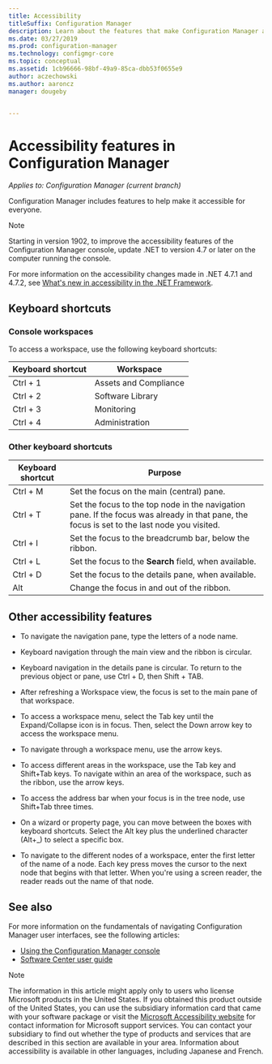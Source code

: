 ```yaml
---
title: Accessibility
titleSuffix: Configuration Manager
description: Learn about the features that make Configuration Manager accessible for everyone.
ms.date: 03/27/2019
ms.prod: configuration-manager
ms.technology: configmgr-core
ms.topic: conceptual
ms.assetid: 1cb96666-98bf-49a9-85ca-dbb53f0655e9
author: aczechowski
ms.author: aaroncz
manager: dougeby


---
```


# Accessibility features in Configuration Manager

*Applies to: Configuration Manager (current branch)*


Configuration Manager includes features to help make it accessible for everyone.

> [!Note]  
> Starting in version 1902, to improve the accessibility features of the Configuration Manager console, update .NET to version 4.7 or later on the computer running the console. <!-- SCCMDocs-pr issue #3228 -->  
> 
> For more information on the accessibility changes made in .NET 4.7.1 and 4.7.2, see [What's new in accessibility in the .NET Framework](https://docs.microsoft.com/dotnet/framework/whats-new/whats-new-in-accessibility).  



## Keyboard shortcuts

### Console workspaces

To access a workspace, use the following keyboard shortcuts:  

|Keyboard shortcut| Workspace|
|--------|--------|  
|Ctrl + 1| Assets and Compliance|
|Ctrl + 2|  Software Library|
|Ctrl + 3|  Monitoring|
|Ctrl + 4|  Administration|


### Other keyboard shortcuts

|Keyboard shortcut|  Purpose|
|--------|--------|  
|Ctrl + M|Set the focus on the main (central) pane.|
|Ctrl + T|Set the focus to the top node in the navigation pane. If the focus was already in that pane, the focus is set to the last node you visited.|
|Ctrl + I|Set the focus to the breadcrumb bar, below the ribbon.|
|Ctrl + L|Set the focus to the **Search** field, when available.|
|Ctrl + D|Set the focus to the details pane, when available.|
|Alt     |Change the focus in and out of the ribbon.|



## Other accessibility features

- To navigate the navigation pane, type the letters of a node name.

- Keyboard navigation through the main view and the ribbon is circular.

- Keyboard navigation in the details pane is circular. To return to the previous object or pane, use Ctrl + D, then Shift + TAB.

- After refreshing a Workspace view, the focus is set to the main pane of that workspace.

- To access a workspace menu, select the Tab key until the Expand/Collapse icon is in focus. Then, select the Down arrow key to access the workspace menu.  

- To navigate through a workspace menu, use the arrow keys.  

- To access different areas in the workspace, use the Tab key and Shift+Tab keys. To navigate within an area of the workspace, such as the ribbon, use the arrow keys.  

- To access the address bar when your focus is in the tree node, use Shift+Tab three times.  

- On a wizard or property page, you can move between the boxes with keyboard shortcuts. Select the Alt key plus the underlined character (Alt+_) to select a specific box.     

- To navigate to the different nodes of a workspace, enter the first letter of the name of a node. Each key press moves the cursor to the next node that begins with that letter. When you're using a screen reader, the reader reads out the name of that node.



## See also

For more information on the fundamentals of navigating Configuration Manager user interfaces, see the following articles:
- [Using the Configuration Manager console](../servers/manage/admin-console.md)  
- [Software Center user guide](software-center.md)

> [!NOTE]  
> The information in this article might apply only to users who license Microsoft products in the United States. If you obtained this product outside of the United States, you can use the subsidiary information card that came with your software package or visit the [Microsoft Accessibility website](https://go.microsoft.com/fwlink/?LinkId=8431) for contact information for Microsoft support services. You can contact your subsidiary to find out whether the type of products and services that are described in this section are available in your area. Information about accessibility is available in other languages, including Japanese and French.  

